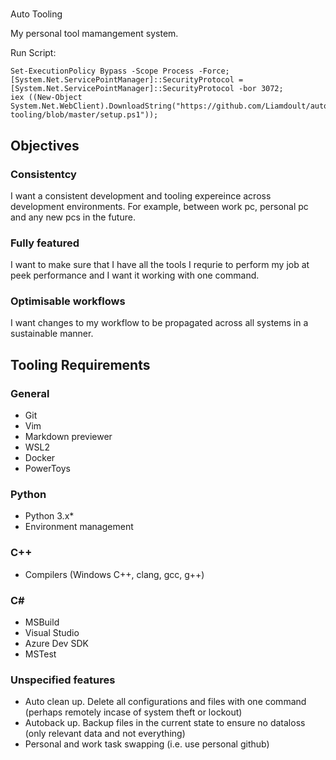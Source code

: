 #
Auto Tooling

My personal tool mamangement system.

Run Script:

```
Set-ExecutionPolicy Bypass -Scope Process -Force;
[System.Net.ServicePointManager]::SecurityProtocol = [System.Net.ServicePointManager]::SecurityProtocol -bor 3072;
iex ((New-Object System.Net.WebClient).DownloadString("https://github.com/Liamdoult/auto-tooling/blob/master/setup.ps1"));
```


## Objectives

### Consistentcy

I want a consistent development and tooling expereince across development environments. For example, between work pc, personal pc and any new pcs in the future.

### Fully featured

I want to make sure that I have all the tools I requrie to perform my job at peek performance and I want it working with one command.

### Optimisable workflows

I want changes to my workflow to be propagated across all systems in a sustainable manner.

## Tooling Requirements

### General
- Git
- Vim
- Markdown previewer
- WSL2
- Docker
- PowerToys

### Python
- Python 3.x\*
- Environment management

### C++
- Compilers (Windows C++, clang, gcc, g++)

### C#
- MSBuild
- Visual Studio
- Azure Dev SDK
- MSTest

### Unspecified features
- Auto clean up. Delete all configurations and files with one command (perhaps remotely incase of system theft or lockout)
- Autoback up. Backup files in the current state to ensure no dataloss (only relevant data and not everything)
- Personal and work task swapping (i.e. use personal github)

